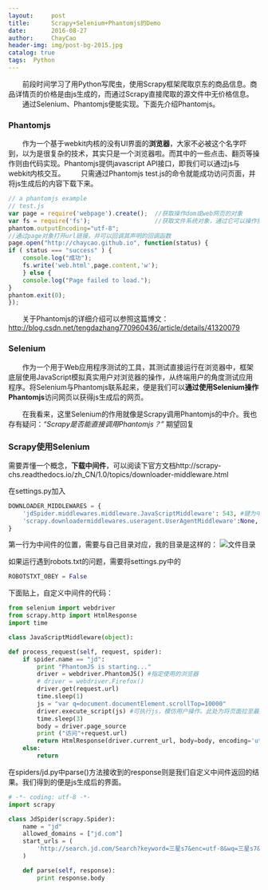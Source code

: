 ```yaml
---
layout:     post               
title:      Scrapy+Selenium+Phantomjs的Demo
date:       2016-08-27       
author:     ChayCao    
header-img: img/post-bg-2015.jpg 
catalog: true 
tags:  Python                            
---
```



　　前段时间学习了用Python写爬虫，使用Scrapy框架爬取京东的商品信息。商品详情页的价格是由js生成的，而通过Scrapy直接爬取的源文件中无价格信息。
　　通过Selenium、Phantomjs便能实现。下面先介绍Phantomjs。
### Phantomjs
　　作为一个基于webkit内核的没有UI界面的**浏览器**，大家不必被这个名字吓到，以为是很复杂的技术，其实只是一个浏览器啦。而其中的一些点击、翻页等操作则由代码实现。Phantomjs提供javascript API接口，即我们可以通过js与webkit内核交互。
　　只需通过Phantomjs test.js的命令就能成功访问页面，并将js生成后的内容下载下来。
```javascript
// a phantomjs example
// test.js
var page = require('webpage').create();  //获取操作dom或web网页的对象
var fs = require('fs');                  //获取文件系统对象，通过它可以操作操作系统的文件操作，包括read、write、move、copy、delete等。
phantom.outputEncoding="utf-8";
//通过page对象打开url链接，并可以回调其声明的回调函数
page.open("http://chaycao.github.io", function(status) {   
if ( status === "success" ) {
	console.log("成功");
	fs.write('web.html',page.content,'w');
	} else {
	console.log("Page failed to load.");
}
phantom.exit(0);
}); 
```
　　关于Phantomjs的详细介绍可以参照这篇博文：http://blog.csdn.net/tengdazhang770960436/article/details/41320079
### Selenium
　　作为一个用于Web应用程序测试的工具，其测试直接运行在浏览器中，框架底层使用JavaScript模拟真实用户对浏览器的操作，从终端用户的角度测试应用程序。将Selenium与Phantomjs联系起来，便是我们可以**通过使用Selenium操作Phantomjs**访问网页以获得js生成后的网页。

　　在我看来，这里Selenium的作用就像是Scrapy调用Phantomjs的中介。我也存有疑问：*“Scrapy是否能直接调用Phantomjs？”* 期望回复

### Scrapy使用Selenium
需要弄懂一个概念，**下载中间件**，可以阅读下官方文档http://scrapy-chs.readthedocs.io/zh_CN/1.0/topics/downloader-middleware.html

在settings.py加入
```python
DOWNLOADER_MIDDLEWARES = {
    'jdSpider.middlewares.middleware.JavaScriptMiddleware': 543, #键为中间件类的路径，值为中间件的顺序
    'scrapy.downloadermiddlewares.useragent.UserAgentMiddleware':None, #禁止内置的中间件
}
```
第一行为中间件的位置，需要与自己目录对应，我的目录是这样的：
![文件目录](http://upload-images.jianshu.io/upload_images/2489662-fce77b54a9fca3fc.png?imageMogr2/auto-orient/strip%7CimageView2/2/w/1240)

如果运行遇到robots.txt的问题，需要将settings.py中的
```python
ROBOTSTXT_OBEY = False
```
下面贴上，自定义中间件的代码：
```python
from selenium import webdriver
from scrapy.http import HtmlResponse
import time

class JavaScriptMiddleware(object):

def process_request(self, request, spider):
    if spider.name == "jd":
        print "PhantomJS is starting..."
        driver = webdriver.PhantomJS() #指定使用的浏览器
        # driver = webdriver.Firefox()
        driver.get(request.url)
        time.sleep(1)
        js = "var q=document.documentElement.scrollTop=10000" 
        driver.execute_script(js) #可执行js，模仿用户操作。此处为将页面拉至最底端。       
        time.sleep(3)
        body = driver.page_source
        print ("访问"+request.url)
        return HtmlResponse(driver.current_url, body=body, encoding='utf-8', request=request)
    else:
        return
```

在spiders/jd.py中parse()方法接收到的response则是我们自定义中间件返回的结果。我们得到的便是js生成后的界面。
```python
# -*- coding: utf-8 -*-
import scrapy

class JdSpider(scrapy.Spider):
    name = "jd"
    allowed_domains = ["jd.com"]
    start_urls = (
        'http://search.jd.com/Search?keyword=三星s7&enc=utf-8&wq=三星s7&pvid=tj0sfuri.v70avo',
    )

    def parse(self, response):
        print response.body
```